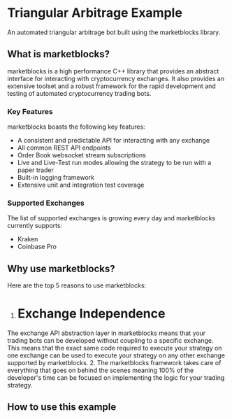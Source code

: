 # Triangular Arbitrage Example
An automated triangular arbitrage bot built using the marketblocks library.

## What is marketblocks?
marketblocks is a high performance C++ library that provides an abstract interface for interacting with cryptocurrency exchanges. It also provides an extensive toolset and a robust framework for the rapid development and testing of automated cryptocurrency trading bots. 

### Key Features
marketblocks boasts the following key features:
  - A consistent and predictable API for interacting with any exchange
  - All common REST API endpoints
  - Order Book websocket stream subscriptions
  - Live and Live-Test run modes allowing the strategy to be run with a paper trader
  - Built-in logging framework
  - Extensive unit and integration test coverage

### Supported Exchanges
The list of supported exchanges is growing every day and marketblocks currently supports:
  - Kraken
  - Coinbase Pro

## Why use marketblocks?
Here are the top 5 reasons to use marketblocks:
  1. # Exchange Independence
The exchange API abstraction layer in marketblocks means that your trading bots can be developed without coupling to a specific exchange.
This means that the exact same code required to execute your strategy on one exchange can be used to execute your strategy on any other exchange supported by                  marketblocks. 
  2. The marketblocks framework takes care of everything that goes on behind the scenes meaning 100% of the developer's time can be focused on implementing the logic for            your trading strategy. 


## How to use this example
